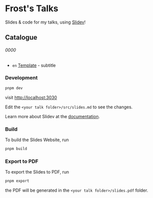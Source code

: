 # Frost's Talks

<!-- TODO: change the title to your name -->

Slides & code for my talks, using [Slidev](https://github.com/slidevjs/slidev)!

## Catalogue

###### 0000

 - `en` [Template](./0000-00-00) - subtitle

<!-- TODO: Add your talk to here. -->

### Development

```bash
pnpm dev
```

visit <http://localhost:3030>

Edit the `<your talk folder>/src/slides.md` to see the changes.

Learn more about Slidev at the [documentation](https://sli.dev/).

### Build

To build the Slides Website, run

```bash
pnpm build
```

### Export to PDF

To export the Slides to PDF, run

```bash
pnpm export
```

the PDF will be generated in the `<your talk folder>/slides.pdf` folder.

